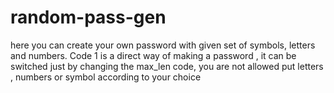 # random-pass-gen

here you can create your own password with given set of symbols, letters and numbers.
Code 1 is a direct way of making a password , it can be switched just by changing the max_len code, you are not allowed put letters , numbers or symbol according to your choice
